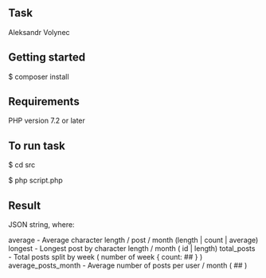 ## Task
Aleksandr Volynec

## Getting started

$ composer install

## Requirements

PHP version 7.2 or later

## To run task

$ cd src

$ php script.php

## Result 

JSON string, where:

average - Average character length / post / month (length | count | average)
longest - Longest post by character length / month ( id | length)
total_posts - Total posts split by week ( number of week { count: ## } )
average_posts_month - Average number of posts per user / month ( ## )




